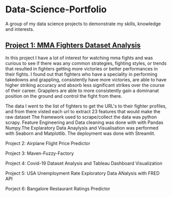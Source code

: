 # Data-Science-Portfolio
A group of my data science projects to demonstrate my skills, knowledge and interests.

## [Project 1: MMA Fighters Dataset Analysis](https://github.com/himnishchopra1/MMA-Fighters-Dataset-Analysis)

In this project I have a lot of interest for watching mma fights and was curious to see if there was any common strategies, fighting styles, or trends that resulted in fighters getting more victories or better performances in their fights. I found out that fighters who have a speciality in performing takedowns and grappling, consistently have more victories, are able to have higher striking accuracy and absorb less significant strikes over the course of their career. Grapplers are able to more consistently gain a dominanat position on the ground and control the fight from there. 

The data I went to the list of fighters to get the URL's to their fighter profiles, and from there visted each url to extract 23 features that would make the raw dataset The framework used to scrape/collect the data was python scrapy. Feature Engineering and Data cleaning was done with with Pandas Numpy.The Explaratory Data Anaylysis and Visualisation was performed with Seaborn and Matplotlib. The deployment was done with Streamlit.

Project 2: Airplane Flight Price Predictor

Project 3: Maven-Fuzzy-Factory

Project 4: Covid-19 Dataset Analysis and Tableau Dashboard Visualization

Project 5: USA Unemployment Rate Exploratory Data ANalysis with FRED API

Porject 6: Bangalore Restaurant Ratings Predictor
